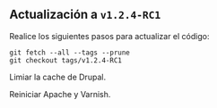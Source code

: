 ## Actualización a `v1.2.4-RC1`

Realice los siguientes pasos para actualizar el código:

    git fetch --all --tags --prune
    git checkout tags/v1.2.4-RC1

Limiar la cache de Drupal.

Reiniciar Apache y Varnish.
